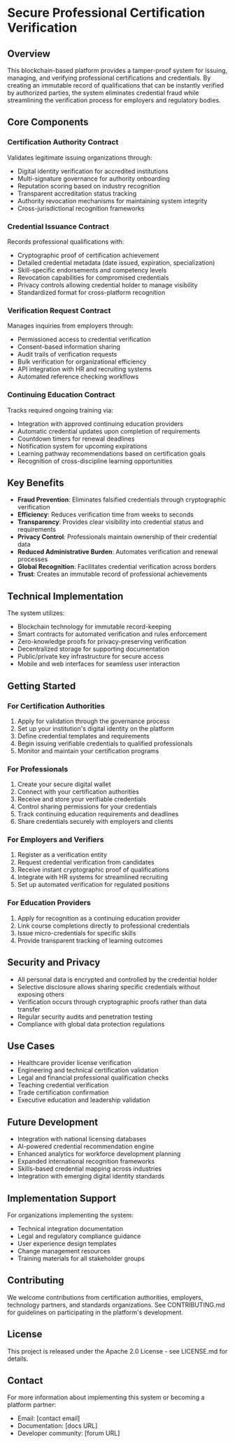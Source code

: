 # Secure Professional Certification Verification

## Overview

This blockchain-based platform provides a tamper-proof system for issuing, managing, and verifying professional certifications and credentials. By creating an immutable record of qualifications that can be instantly verified by authorized parties, the system eliminates credential fraud while streamlining the verification process for employers and regulatory bodies.

## Core Components

### Certification Authority Contract
Validates legitimate issuing organizations through:
- Digital identity verification for accredited institutions
- Multi-signature governance for authority onboarding
- Reputation scoring based on industry recognition
- Transparent accreditation status tracking
- Authority revocation mechanisms for maintaining system integrity
- Cross-jurisdictional recognition frameworks

### Credential Issuance Contract
Records professional qualifications with:
- Cryptographic proof of certification achievement
- Detailed credential metadata (date issued, expiration, specialization)
- Skill-specific endorsements and competency levels
- Revocation capabilities for compromised credentials
- Privacy controls allowing credential holder to manage visibility
- Standardized format for cross-platform recognition

### Verification Request Contract
Manages inquiries from employers through:
- Permissioned access to credential verification
- Consent-based information sharing
- Audit trails of verification requests
- Bulk verification for organizational efficiency
- API integration with HR and recruiting systems
- Automated reference checking workflows

### Continuing Education Contract
Tracks required ongoing training via:
- Integration with approved continuing education providers
- Automatic credential updates upon completion of requirements
- Countdown timers for renewal deadlines
- Notification system for upcoming expirations
- Learning pathway recommendations based on certification goals
- Recognition of cross-discipline learning opportunities

## Key Benefits

- **Fraud Prevention**: Eliminates falsified credentials through cryptographic verification
- **Efficiency**: Reduces verification time from weeks to seconds
- **Transparency**: Provides clear visibility into credential status and requirements
- **Privacy Control**: Professionals maintain ownership of their credential data
- **Reduced Administrative Burden**: Automates verification and renewal processes
- **Global Recognition**: Facilitates credential verification across borders
- **Trust**: Creates an immutable record of professional achievements

## Technical Implementation

The system utilizes:
- Blockchain technology for immutable record-keeping
- Smart contracts for automated verification and rules enforcement
- Zero-knowledge proofs for privacy-preserving verification
- Decentralized storage for supporting documentation
- Public/private key infrastructure for secure access
- Mobile and web interfaces for seamless user interaction

## Getting Started

### For Certification Authorities
1. Apply for validation through the governance process
2. Set up your institution's digital identity on the platform
3. Define credential templates and requirements
4. Begin issuing verifiable credentials to qualified professionals
5. Monitor and maintain your certification programs

### For Professionals
1. Create your secure digital wallet
2. Connect with your certification authorities
3. Receive and store your verifiable credentials
4. Control sharing permissions for your credentials
5. Track continuing education requirements and deadlines
6. Share credentials securely with employers and clients

### For Employers and Verifiers
1. Register as a verification entity
2. Request credential verification from candidates
3. Receive instant cryptographic proof of qualifications
4. Integrate with HR systems for streamlined recruiting
5. Set up automated verification for regulated positions

### For Education Providers
1. Apply for recognition as a continuing education provider
2. Link course completions directly to professional credentials
3. Issue micro-credentials for specific skills
4. Provide transparent tracking of learning outcomes

## Security and Privacy

- All personal data is encrypted and controlled by the credential holder
- Selective disclosure allows sharing specific credentials without exposing others
- Verification occurs through cryptographic proofs rather than data transfer
- Regular security audits and penetration testing
- Compliance with global data protection regulations

## Use Cases

- Healthcare provider license verification
- Engineering and technical certification validation
- Legal and financial professional qualification checks
- Teaching credential verification
- Trade certification confirmation
- Executive education and leadership validation

## Future Development

- Integration with national licensing databases
- AI-powered credential recommendation engine
- Enhanced analytics for workforce development planning
- Expanded international recognition frameworks
- Skills-based credential mapping across industries
- Integration with emerging digital identity standards

## Implementation Support

For organizations implementing the system:
- Technical integration documentation
- Legal and regulatory compliance guidance
- User experience design templates
- Change management resources
- Training materials for all stakeholder groups

## Contributing

We welcome contributions from certification authorities, employers, technology partners, and standards organizations. See CONTRIBUTING.md for guidelines on participating in the platform's development.

## License

This project is released under the Apache 2.0 License - see LICENSE.md for details.

## Contact

For more information about implementing this system or becoming a platform partner:
- Email: [contact email]
- Documentation: [docs URL]
- Developer community: [forum URL]
